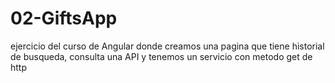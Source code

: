 # 02-GiftsApp
ejercicio del curso de Angular donde creamos una pagina que tiene historial de busqueda, consulta una API y tenemos un servicio con metodo get de http
